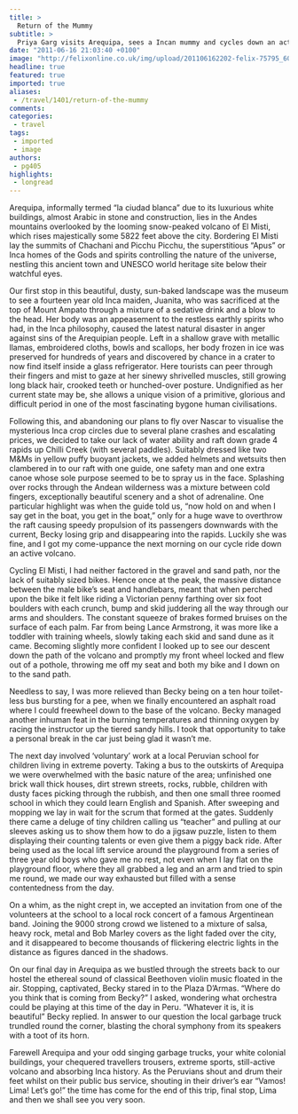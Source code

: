 ```yaml
---
title: >
  Return of the Mummy
subtitle: >
  Priya Garg visits Arequipa, sees a Incan mummy and cycles down an active volcano
date: "2011-06-16 21:03:40 +0100"
image: "http://felixonline.co.uk/img/upload/201106162202-felix-75795_605895006615_222401196_5691299_2786476_n.jpg"
headline: true
featured: true
imported: true
aliases:
 - /travel/1401/return-of-the-mummy
comments:
categories:
 - travel
tags:
 - imported
 - image
authors:
 - pg405
highlights:
 - longread
---
```


Arequipa, informally termed “la ciudad blanca” due to its luxurious white buildings, almost Arabic in stone and construction, lies in the Andes mountains overlooked by the looming snow-peaked volcano of El Misti, which rises majestically some 5822 feet above the city. Bordering El Misti lay the summits of Chachani and Picchu Picchu, the superstitious “Apus” or Inca homes of the Gods and spirits controlling the nature of the universe, nestling this ancient town and UNESCO world heritage site below their watchful eyes.

Our first stop in this beautiful, dusty, sun-baked landscape was the museum to see a fourteen year old Inca maiden, Juanita, who was sacrificed at the top of Mount Ampato through a mixture of a sedative drink and a blow to the head. Her body was an appeasement to the restless earthly spirits who had, in the Inca philosophy, caused the latest natural disaster in anger against sins of the Arequipian people. Left in a shallow grave with metallic llamas, embroidered cloths, bowls and scallops, her body frozen in ice was preserved for hundreds of years and discovered by chance in a crater to now find itself inside a glass refrigerator. Here tourists can peer through their fingers and mist to gaze at her sinewy shrivelled muscles, still growing long black hair, crooked teeth or hunched-over posture. Undignified as her current state may be, she allows a unique vision of a primitive, glorious and difficult period in one of the most fascinating bygone human civilisations.

Following this, and abandoning our plans to fly over Nascar to visualise the mysterious Inca crop circles due to several plane crashes and escalating prices, we decided to take our lack of water ability and raft down grade 4 rapids up Chilli Creek (with several paddles). Suitably dressed like two M&Ms in yellow puffy buoyant jackets, we added helmets and wetsuits then clambered in to our raft with one guide, one safety man and one extra canoe whose sole purpose seemed to be to spray us in the face. Splashing over rocks through the Andean wilderness was a mixture between cold fingers, exceptionally beautiful scenery and a shot of adrenaline. One particular highlight was when the guide told us, “now hold on and when I say get in the boat, you get in the boat,” only for a huge wave to overthrow the raft causing speedy propulsion of its passengers downwards with the current, Becky losing grip and disappearing into the rapids. Luckily she was fine, and I got my come-uppance the next morning on our cycle ride down an active volcano.

Cycling El Misti, I had neither factored in the gravel and sand path, nor the lack of suitably sized bikes. Hence once at the peak, the massive distance between the male bike’s seat and handlebars, meant that when perched upon the bike it felt like riding a Victorian penny farthing over six foot boulders with each crunch, bump and skid juddering all the way through our arms and shoulders. The constant squeeze of brakes formed bruises on the surface of each palm. Far from being Lance Armstrong, it was more like a toddler with training wheels, slowly taking each skid and sand dune as it came. Becoming slightly more confident I looked up to see our descent down the path of the volcano and promptly my front wheel locked and flew out of a pothole, throwing me off my seat and both my bike and I down on to the sand path.

Needless to say, I was more relieved than Becky being on a ten hour toilet-less bus bursting for a pee, when we finally encountered an asphalt road where I could freewheel down to the base of the volcano. Becky managed another inhuman feat in the burning temperatures and thinning oxygen by racing the instructor up the tiered sandy hills. I took that opportunity to take a personal break in the car just being glad it wasn’t me.

The next day involved ‘voluntary’ work at a local Peruvian school for children living in extreme poverty. Taking a bus to the outskirts of Arequipa we were overwhelmed with the basic nature of the area; unfinished one brick wall thick houses, dirt strewn streets, rocks, rubble, children with dusty faces picking through the rubbish, and then one small three roomed school in which they could learn English and Spanish. After sweeping and mopping we lay in wait for the scrum that formed at the gates. Suddenly there came a deluge of tiny children calling us “teacher” and pulling at our sleeves asking us to show them how to do a jigsaw puzzle, listen to them displaying their counting talents or even give them a piggy back ride. After being used as the local lift service around the playground from a series of three year old boys who gave me no rest, not even when I lay flat on the playground floor, where they all grabbed a leg and an arm and tried to spin me round, we made our way exhausted but filled with a sense contentedness from the day.

On a whim, as the night crept in, we accepted an invitation from one of the volunteers at the school to a local rock concert of a famous Argentinean band. Joining the 9000 strong crowd we listened to a mixture of salsa, heavy rock, metal and Bob Marley covers as the light faded over the city, and it disappeared to become thousands of flickering electric lights in the distance as figures danced in the shadows.

On our final day in Arequipa as we bustled through the streets back to our hostel the ethereal sound of classical Beethoven violin music floated in the air. Stopping, captivated, Becky stared in to the Plaza D’Armas. “Where do you think that is coming from Becky?” I asked, wondering what orchestra could be playing at this time of the day in Peru. “Whatever it is, it is beautiful” Becky replied. In answer to our question the local garbage truck trundled round the corner, blasting the choral symphony from its speakers with a toot of its horn.

Farewell Arequipa and your odd singing garbage trucks, your white colonial buildings, your chequered travellers trousers, extreme sports, still-active volcano and absorbing Inca history. As the Peruvians shout and drum their feet whilst on their public bus service, shouting in their driver’s ear “Vamos! Lima! Let’s go!” the time has come for the end of this trip, final stop, Lima and then we shall see you very soon.

